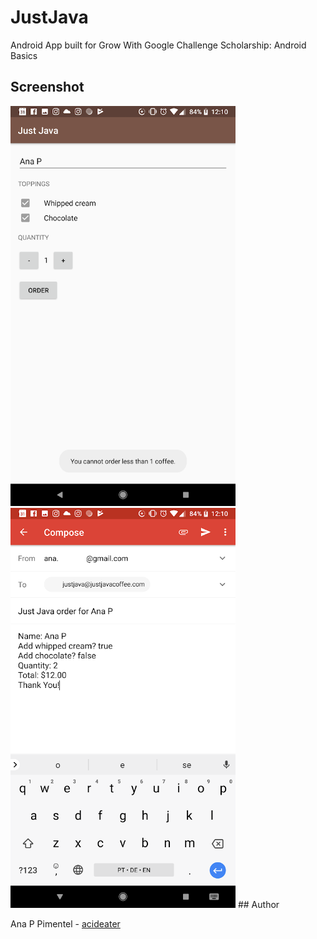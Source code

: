 # JustJava

Android App built for Grow With Google Challenge Scholarship: Android Basics




## Screenshot

<img src="https://github.com/acideater/JustJava/blob/master/Screenshot_20180411-001013.png" width="360">
<img src="https://github.com/acideater/JustJava/blob/master/Screenshot_20180411-001023.png" width="360">
## Author

Ana P Pimentel - [acideater](https://github.com/acideater)

